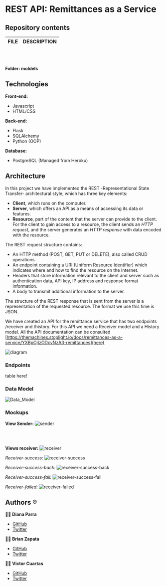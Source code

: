 # REST API: Remittances as a Service

## Repository contents

| FILE | DESCRIPTION |
| ---- | ----------- |

<br></br>

**Folder: moldels**

## Technologies

**Front-end:**

- Javascript
- HTML/CSS

**Back-end:**

- Flask
- SQLAlchemy
- Python (OOP)

**Database:**

- PostgreSQL (Managed from Heroku)

## Architecture

In this project we have implemented the REST -Representational State Transfer- architectural style, which has three key elements:

- **Client**, which runs on the computer.
- **Server**, which offers an API as a means of accessing its data or features.
- **Resource**, part of the content that the server can provide to the client. For the client to gain access to a resource, the client sends an _HTTP request_, and the server generates an _HTTP response_ with data encoded with the resource.

The REST request structure contains:

- An HTTP method (POST, GET, PUT or DELETE), also called CRUD operations.
- An endpoint containing a URI (Uniform Resource Identifier) which indicates where and how to find the resource on the Internet.
- Headers that store information relevant to the client and server such as authentication data, API key, IP address and response format information.
- A body to transmit additional information to the server.

The structure of the REST response that is sent from the server is a representation of the requested resource. The format we use this time is JSON.

We have created an API for the remittance service that has two endpoints /receiver and /history. For this API we need a Receiver model and a History model. All the API documentation can be consulted [https://themachines.stoplight.io/docs/remittances-as-a-service/YXBpOjIzODcyNzA3-remittances](here)

![diagram](img/rest_api_arch.png)

### Endpoints

table here!

### Data Model

![Data_Model](img/data_model.png)

### Mockups

**View Sender:**
![sender](img/sender.png)

<br></br>

**Views receiver:**
![receiver](img/receiver.png)

_Receiver-success:_
![receiver-success](img/receiver-success.png)

*Receiver-success-back:*
![receiver-success-back](img/success-return.png)

*Receiver-success-fail:*
![receiver-success-fail](img/collect_failed.png)

*Receiver-failed:*
![receiver-failed](img/receiver-failed.png)

## Authors :registered:
:woman_technologist: **Diana Parra**
* [GitHub](https://github.com/dianaparr)
* [Twitter](https://twitter.com/dianaparra017)

:man_technologist: **Brian Zapata**
* [GitHub](https://github.com/brian-1989)
* [Twitter](https://twitter.com/BrianZa03390210)

:man_technologist: **Victor Cuartas**
* [GitHub](https://github.com/vicuartas230/)
* [Twitter](https://twitter.com/vicuartas230)
